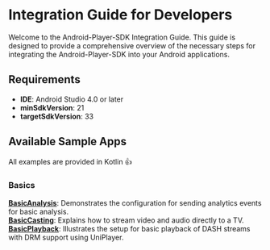 # Integration Guide for Developers

Welcome to the Android-Player-SDK Integration Guide. This guide is designed to provide a
comprehensive overview of the necessary steps for integrating the Android-Player-SDK into your
Android applications.

## Requirements

- **IDE**: Android Studio 4.0 or later
- **minSdkVersion**: 21
- **targetSdkVersion**: 33

## Available Sample Apps

All examples are provided in Kotlin :+1:

### Basics

[**BasicAnalysis**](https://github.com/BlendVision/Android-Player-SDK/tree/develop/BasicAnalysis): Demonstrates the configuration for sending analytics events for basic analysis.  
[**BasicCasting**](https://github.com/BlendVision/Android-Player-SDK/tree/develop/BasicCasting): Explains how to stream video and audio directly to a TV.  
[**BasicPlayback**](https://github.com/BlendVision/Android-Player-SDK/tree/develop/BasicPlayback): Illustrates the setup for basic playback of DASH streams with DRM support using UniPlayer.  
